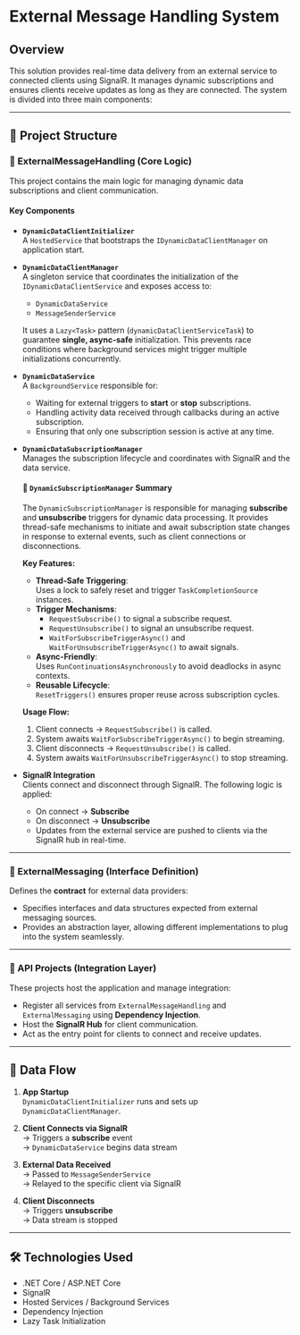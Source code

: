 # External Message Handling System

## Overview

This solution provides real-time data delivery from an external service to connected clients using SignalR. It manages dynamic subscriptions and ensures clients receive updates as long as they are connected. The system is divided into three main components:

---

## 🧠 Project Structure

### 🔹 ExternalMessageHandling (Core Logic)

This project contains the main logic for managing dynamic data subscriptions and client communication.

#### Key Components

- **`DynamicDataClientInitializer`**  
  A `HostedService` that bootstraps the `IDynamicDataClientManager` on application start.

- **`DynamicDataClientManager`**  
  A singleton service that coordinates the initialization of the `IDynamicDataClientService` and exposes access to:
  - `DynamicDataService`
  - `MessageSenderService`  

  It uses a `Lazy<Task>` pattern (`dynamicDataClientServiceTask`) to guarantee **single, async-safe** initialization. This prevents race conditions where background services might trigger multiple initializations concurrently.

- **`DynamicDataService`**  
  A `BackgroundService` responsible for:
  - Waiting for external triggers to **start** or **stop** subscriptions.
  - Handling activity data received through callbacks during an active subscription.
  - Ensuring that only one subscription session is active at any time.

- **`DynamicDataSubscriptionManager`**  
  Manages the subscription lifecycle and coordinates with SignalR and the data service.

  #### 📌 `DynamicSubscriptionManager` Summary

  The `DynamicSubscriptionManager` is responsible for managing **subscribe** and **unsubscribe** triggers for dynamic data processing. It provides thread-safe mechanisms to initiate and await subscription state changes in response to external events, such as client connections or disconnections.

  **Key Features:**
  - **Thread-Safe Triggering**:  
    Uses a lock to safely reset and trigger `TaskCompletionSource` instances.
  - **Trigger Mechanisms**:
    - `RequestSubscribe()` to signal a subscribe request.
    - `RequestUnsubscribe()` to signal an unsubscribe request.
    - `WaitForSubscribeTriggerAsync()` and `WaitForUnsubscribeTriggerAsync()` to await signals.
  - **Async-Friendly**:  
    Uses `RunContinuationsAsynchronously` to avoid deadlocks in async contexts.
  - **Reusable Lifecycle**:  
    `ResetTriggers()` ensures proper reuse across subscription cycles.

  **Usage Flow:**
  1. Client connects → `RequestSubscribe()` is called.
  2. System awaits `WaitForSubscribeTriggerAsync()` to begin streaming.
  3. Client disconnects → `RequestUnsubscribe()` is called.
  4. System awaits `WaitForUnsubscribeTriggerAsync()` to stop streaming.

- **SignalR Integration**  
  Clients connect and disconnect through SignalR. The following logic is applied:
  - On connect → **Subscribe**
  - On disconnect → **Unsubscribe**
  - Updates from the external service are pushed to clients via the SignalR hub in real-time.

---

### 🔹 ExternalMessaging (Interface Definition)

Defines the **contract** for external data providers:

- Specifies interfaces and data structures expected from external messaging sources.
- Provides an abstraction layer, allowing different implementations to plug into the system seamlessly.

---

### 🔹 API Projects (Integration Layer)

These projects host the application and manage integration:

- Register all services from `ExternalMessageHandling` and `ExternalMessaging` using **Dependency Injection**.
- Host the **SignalR Hub** for client communication.
- Act as the entry point for clients to connect and receive updates.

---

## 🔄 Data Flow

1. **App Startup**  
   `DynamicDataClientInitializer` runs and sets up `DynamicDataClientManager`.

2. **Client Connects via SignalR**  
   → Triggers a **subscribe** event  
   → `DynamicDataService` begins data stream

3. **External Data Received**  
   → Passed to `MessageSenderService`  
   → Relayed to the specific client via SignalR

4. **Client Disconnects**  
   → Triggers **unsubscribe**  
   → Data stream is stopped

---

## 🛠 Technologies Used

- .NET Core / ASP.NET Core
- SignalR
- Hosted Services / Background Services
- Dependency Injection
- Lazy Task Initialization
